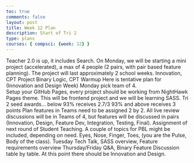 ```yaml
---
toc: true
comments: false
layout: post
title: Week 12 Plan
description: Start of Tri 2
type: plans
courses: { compsci: {week: 12} }
---
```


Teacher 2.0 is up, it includes Search.    On Monday, we will be starting a mini project (accelerated), a max of 4 people (2 pairs, with pair based feature planning).  The project will last approximately 2 school weeks.
Innovation, CPT Project
Binary Logic, CPT Warmup
Here is tentative plan for (Innovation and Design Week)
Monday pick team of 4.  
Setup your GitHub Pages, every project should be working from NightHawk Pages theme.  This will be frontend project and we will be learning SASS.
Tri 2 seed awards… 
below 93% receives 2.7/3
93% and above receives 3 points
Plan features in Teams need to be assigned 2 by 2.  All live review discussions will be in Teams of 4, but features will be discussed in pairs (Innovation, Design, Feature Dev, Integration, Testing, Final).
Assignment of next round of Student Teaching. A couple of topics for PBL might be included, depending on need.  Eyes, Nose, Finger, Toes, (you are the Pulse, Body of the class).
Tuesday Tech Talk, SASS overview, Feature requirements overview
Thursday/Friday Q&A, Binary Feature Discussion table by table.   At this point there should be Innovation and Design.

